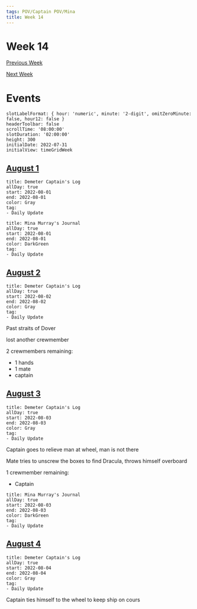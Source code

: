 ```yaml
---
tags: POV/Captain POV/Mina 
title: Week 14
---
```


# Week 14

[Previous Week](2022-W31)

[Next Week](2022-W33)

# Events

```itinerary
slotLabelFormat: { hour: 'numeric', minute: '2-digit', omitZeroMinute: false, hour12: false }
headerToolbar: false
scrollTime: '08:00:00'
slotDuration: '02:00:00'
height: 300
initialDate: 2022-07-31
initialView: timeGridWeek
```

## [August 1](2022-08-01.md)

```itinerary-event
title: Demeter Captain's Log
allDay: true
start: 2022-08-01
end: 2022-08-01
color: Gray
tag:
- Daily Update
```

```itinerary-event
title: Mina Murray's Journal
allDay: true
start: 2022-08-01
end: 2022-08-01
color: DarkGreen
tag:
- Daily Update
```

## [August 2](2022-08-02.md)

```itinerary-event
title: Demeter Captain's Log
allDay: true
start: 2022-08-02
end: 2022-08-02
color: Gray
tag:
- Daily Update
```

Past straits of Dover

lost another crewmember

2 crewmembers remaining:

- 1 hands
- 1 mate
- captain

## [August 3](2022-08-03.md)

```itinerary-event
title: Demeter Captain's Log
allDay: true
start: 2022-08-03
end: 2022-08-03
color: Gray
tag:
- Daily Update
```

Captain goes to relieve man at wheel, man is not there

Mate tries to unscrew the boxes to find Dracula, throws himself overboard

1 crewmember remaining:

- Captain

```itinerary-event
title: Mina Murray's Journal
allDay: true
start: 2022-08-03
end: 2022-08-03
color: DarkGreen
tag:
- Daily Update
```

## [August 4](2022-08-04.md)

```itinerary-event
title: Demeter Captain's Log
allDay: true
start: 2022-08-04
end: 2022-08-04
color: Gray
tag:
- Daily Update
```

Captain ties himself to the wheel to keep ship on cours